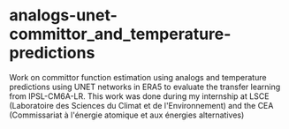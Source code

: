 # analogs-unet-committor_and_temperature-predictions
Work on committor function estimation using analogs and temperature predictions using UNET networks in ERA5 to evaluate the transfer learning from IPSL-CM6A-LR. This work was done during my internship at LSCE (Laboratoire des Sciences du Climat et de l'Environnement) and the CEA (Commissariat à l'énergie atomique et aux énergies alternatives)
